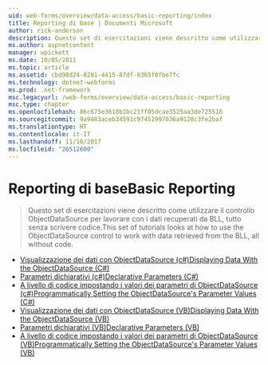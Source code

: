 ```yaml
---
uid: web-forms/overview/data-access/basic-reporting/index
title: Reporting di base | Documenti Microsoft
author: rick-anderson
description: Questo set di esercitazioni viene descritto come utilizzare il controllo ObjectDataSource per lavorare con i dati recuperati da BLL, tutto senza scrivere codice.
ms.author: aspnetcontent
manager: wpickett
ms.date: 10/05/2011
ms.topic: article
ms.assetid: cbd98d24-8281-4415-87df-8365f0fbe7fc
ms.technology: dotnet-webforms
ms.prod: .net-framework
msc.legacyurl: /web-forms/overview/data-access/basic-reporting
msc.type: chapter
ms.openlocfilehash: 86c675e3618b1bc21ff05dcae3525aa3de725516
ms.sourcegitcommit: 9a9483aceb34591c97451997036a9120c3fe2baf
ms.translationtype: HT
ms.contentlocale: it-IT
ms.lasthandoff: 11/10/2017
ms.locfileid: "26512600"
---
```

<a name="basic-reporting"></a><span data-ttu-id="e4569-103">Reporting di base</span><span class="sxs-lookup"><span data-stu-id="e4569-103">Basic Reporting</span></span>
====================
> <span data-ttu-id="e4569-104">Questo set di esercitazioni viene descritto come utilizzare il controllo ObjectDataSource per lavorare con i dati recuperati da BLL, tutto senza scrivere codice.</span><span class="sxs-lookup"><span data-stu-id="e4569-104">This set of tutorials looks at how to use the ObjectDataSource control to work with data retrieved from the BLL, all without code.</span></span>


- [<span data-ttu-id="e4569-105">Visualizzazione dei dati con ObjectDataSource (c#)</span><span class="sxs-lookup"><span data-stu-id="e4569-105">Displaying Data With the ObjectDataSource (C#)</span></span>](displaying-data-with-the-objectdatasource-cs.md)
- [<span data-ttu-id="e4569-106">Parametri dichiarativi (c#)</span><span class="sxs-lookup"><span data-stu-id="e4569-106">Declarative Parameters (C#)</span></span>](declarative-parameters-cs.md)
- [<span data-ttu-id="e4569-107">A livello di codice impostando i valori dei parametri di ObjectDataSource (c#)</span><span class="sxs-lookup"><span data-stu-id="e4569-107">Programmatically Setting the ObjectDataSource's Parameter Values (C#)</span></span>](programmatically-setting-the-objectdatasource-s-parameter-values-cs.md)
- [<span data-ttu-id="e4569-108">Visualizzazione dei dati con ObjectDataSource (VB)</span><span class="sxs-lookup"><span data-stu-id="e4569-108">Displaying Data With the ObjectDataSource (VB)</span></span>](displaying-data-with-the-objectdatasource-vb.md)
- [<span data-ttu-id="e4569-109">Parametri dichiarativi (VB)</span><span class="sxs-lookup"><span data-stu-id="e4569-109">Declarative Parameters (VB)</span></span>](declarative-parameters-vb.md)
- [<span data-ttu-id="e4569-110">A livello di codice impostando i valori dei parametri di ObjectDataSource (VB)</span><span class="sxs-lookup"><span data-stu-id="e4569-110">Programmatically Setting the ObjectDataSource's Parameter Values (VB)</span></span>](programmatically-setting-the-objectdatasource-s-parameter-values-vb.md)
